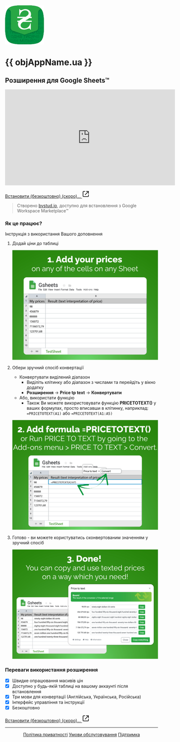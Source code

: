 ![app-logo](files/img/icon-128x128px.png ':no-zoom :class=center-me')

# **{{ objAppName.ua }}**

## Розширення для Google Sheets™

<iframe width="560" height="315" src="https://www.youtube.com/embed/sYJVCoxZo2c?si=qLpW9EfC6ddM2NHc" title="YouTube video player" frameborder="0" allow="accelerometer; autoplay; clipboard-write; encrypted-media; gyroscope; picture-in-picture; web-share" referrerpolicy="strict-origin-when-cross-origin" allowfullscreen></iframe>

[Встановити (безкоштовно) (скоро)... <svg xmlns="http://www.w3.org/2000/svg" width="24" height="24" viewBox="0 0 24 24" fill="none" stroke="currentColor" stroke-width="2" stroke-linecap="round" stroke-linejoin="round"><path d="M14 3h7v7"/><path d="M10 14 21 3"/><path d="M21 14v4a2 2 0 0 1-2 2H5a2 2 0 0 1-2-2V5a2 2 0 0 1 2-2h4"/></svg>](# ':class=btn_green_huge')

> Створено [bvstud.io](https://bvstud.io), доступно для встановлення з Google Workspace Marketplace™

### Як це працює?

Інструкція з використання Вашого доповнення

1. Додай ціни до таблиці

   ![app-logo](files/img/images_3.jpg ':size=70% :class=center-me')

1. Обери зручний спосіб конвертації

   - Конвертувати виділений діапазон
     - Виділіть клітинку або діапазон з числами та перейдіть у вікно додатку
     - **Розширення** → **Price tp text** → **Конвертувати**
   - Або, використати функцію
     - Також Ви можете використовувати функцію **PRICETOTEXT()** у ваших формулах, просто вписавши в клітинку, наприклад: `=PRICETOTEXT(А1)` або `=PRICETOTEXT(А1:А5)`

   ![app-logo](files/img/images_4.jpg ':size=70% :class=center-me')

1. Готово - ви можете користуватись сконвертованим значенням у зручний спосіб

   ![app-logo](files/img/images_5.jpg ':size=70% :class=center-me')

### Переваги використання розширення

- [x] Швидке опрацювання масивів цін
- [x] Доступно у будь-якій таблиці на вашому аккаунті після встановлення
- [x] Три мови для конвертації (Англійська, Українська, Російська)
- [x] Інтерфейс управління та інструкції
- [x] Безкоштовно

[Встановити (безкоштовно) (скоро)... <svg xmlns="http://www.w3.org/2000/svg" width="24" height="24" viewBox="0 0 24 24" fill="none" stroke="currentColor" stroke-width="2" stroke-linecap="round" stroke-linejoin="round"><path d="M14 3h7v7"/><path d="M10 14 21 3"/><path d="M21 14v4a2 2 0 0 1-2 2H5a2 2 0 0 1-2-2V5a2 2 0 0 1 2-2h4"/></svg>](# ':class=btn_green_huge')

<hr>
<div style="text-align: center">

[Політика приватності](/privacy-policy.md ':class=btn')
[Умови обслуговування](/terms-of-service.md ':class=btn')
[Підтримка](/support.md ':class=btn_green')

</div>
